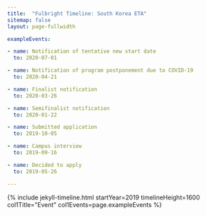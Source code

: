 ```yaml
---
title:  "Fulbright Timeline: South Korea ETA"
sitemap: false
layout: page-fullwidth

exampleEvents:

- name: Notification of tentative new start date
  to: 2020-07-01

- name: Notification of program postponement due to COVID-19
  to: 2020-04-21

- name: Finalist notification
  to: 2020-03-26

- name: Semifinalist notification
  to: 2020-01-22

- name: Submitted application
  to: 2019-10-05

- name: Campus interview
  to: 2019-09-16

- name: Decided to apply
  to: 2019-05-26

---
```


{% include jekyll-timeline.html
   startYear=2019
   timelineHeight=1600
   col1Title="Event"
   col1Events=page.exampleEvents
%}
